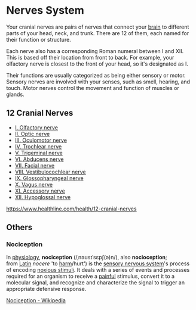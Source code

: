# Nerves System

Your cranial nerves are pairs of nerves that connect your [brain](https://www.healthline.com/human-body-maps/brain) to different parts of your head, neck, and trunk. There are 12 of them, each named for their function or structure.

Each nerve also has a corresponding Roman numeral between I and XII. This is based off their location from front to back. For example, your olfactory nerve is closest to the front of your head, so it's designated as I.

Their functions are usually categorized as being either sensory or motor. Sensory nerves are involved with your senses, such as smell, hearing, and touch. Motor nerves control the movement and function of muscles or glands.

## 12 Cranial Nerves

- [I. Olfactory nerve](https://www.healthline.com/health/12-cranial-nerves#i-olfactory-nerve)
- [II. Optic nerve](https://www.healthline.com/health/12-cranial-nerves#ii-optic-nerve)
- [III. Oculomotor nerve](https://www.healthline.com/health/12-cranial-nerves#iii-oculomotor-nerve)
- [IV. Trochlear nerve](https://www.healthline.com/health/12-cranial-nerves#iv-trochlear-nerve)
- [V. Trigeminal nerve](https://www.healthline.com/health/12-cranial-nerves#v-trigeminal-nerve)
- [VI. Abducens nerve](https://www.healthline.com/health/12-cranial-nerves#vi-abducens-nerve)
- [VII. Facial nerve](https://www.healthline.com/health/12-cranial-nerves#vii-facial-nerve)
- [VIII. Vestibulocochlear nerve](https://www.healthline.com/health/12-cranial-nerves#viii-vestibulocochlearnerve)
- [IX. Glossopharyngeal nerve](https://www.healthline.com/health/12-cranial-nerves#ix-glossopharyngeal-nerve)
- [X. Vagus nerve](https://www.healthline.com/health/12-cranial-nerves#x-vagus-nerve)
- [XI. Accessory nerve](https://www.healthline.com/health/12-cranial-nerves#xi-accessory-nerve)
- [XII. Hypoglossal nerve](https://www.healthline.com/health/12-cranial-nerves#xii-hypoglossal-nerve)

https://www.healthline.com/health/12-cranial-nerves

## Others

### Nociception

In [physiology](https://en.wikipedia.org/wiki/Physiology "Physiology"), **nociception** (/ˌnəʊsɪˈsɛpʃ(ə)n/), also **nocioception**; from [Latin](https://en.wikipedia.org/wiki/Latin_language "Latin language") _nocere_ 'to [harm](https://en.wikipedia.org/wiki/Harm "Harm")/hurt') is the [sensory nervous system](https://en.wikipedia.org/wiki/Somatosensory_system "Somatosensory system")'s process of encoding [noxious stimuli](https://en.wikipedia.org/wiki/Noxious_stimulus "Noxious stimulus"). It deals with a series of events and processes required for an organism to receive a [painful](https://en.wikipedia.org/wiki/Pain "Pain") stimulus, convert it to a molecular signal, and recognize and characterize the signal to trigger an appropriate defensive response.

[Nociception - Wikipedia](https://en.wikipedia.org/wiki/Nociception)
